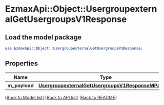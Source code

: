 # EzmaxApi::Object::UsergroupexternalGetUsergroupsV1Response

## Load the model package
```perl
use EzmaxApi::Object::UsergroupexternalGetUsergroupsV1Response;
```

## Properties
Name | Type | Description | Notes
------------ | ------------- | ------------- | -------------
**m_payload** | [**UsergroupexternalGetUsergroupsV1ResponseMPayload**](UsergroupexternalGetUsergroupsV1ResponseMPayload.md) |  | 

[[Back to Model list]](../README.md#documentation-for-models) [[Back to API list]](../README.md#documentation-for-api-endpoints) [[Back to README]](../README.md)


